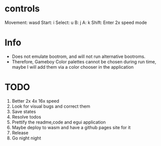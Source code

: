 # controls

Movement: wasd
Start: i
Select: u
B: j
A: k
Shift: Enter 2x speed mode

# Info

- Does not emulate bootrom, and will not run alternative bootroms.
- Therefore, Gameboy Color palettes cannot be chosen during run time, maybe I will add them via a color chooser in the application

# TODO

1. Better 2x 4x 16x speed
1. Look for visual bugs and correct them
1. Save states
1. Resolve todos
1. Prettify the readme,code and egui application
1. Maybe deploy to wasm and have a github pages site for it
1. Release
1. Go night night

